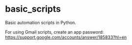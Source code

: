 # basic_scripts
Basic automation scripts in Python. 

For using Gmail scripts, create an app password: https://support.google.com/accounts/answer/185833?hl=en
